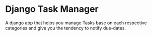 # Django Task Manager

A django app that helps you manage Tasks base on each respective categories and give you the tendency to notify due-dates.